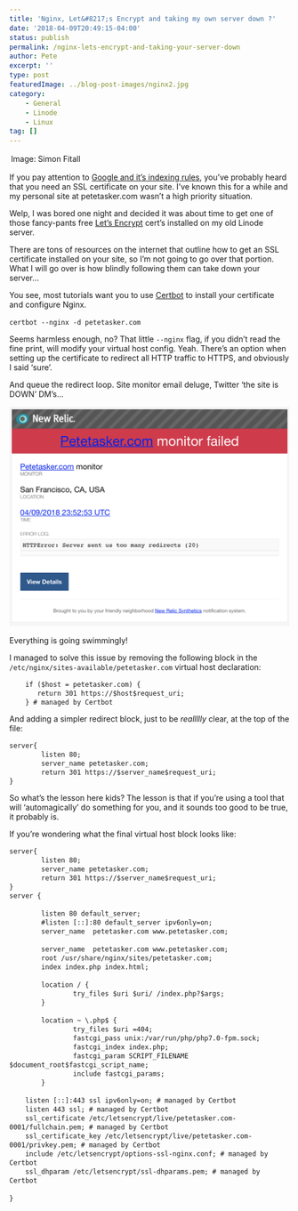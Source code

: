 ```yaml
---
title: 'Nginx, Let&#8217;s Encrypt and taking my own server down ?'
date: '2018-04-09T20:49:15-04:00'
status: publish
permalink: /nginx-lets-encrypt-and-taking-your-server-down
author: Pete
excerpt: ''
type: post
featuredImage: ../blog-post-images/nginx2.jpg
category:
    - General
    - Linode
    - Linux
tag: []
---
```

[<span style="display: inline-block; padding: 2px 3px;">Image: Simon Fitall</span>](https://unsplash.com/@simonfitall?utm_medium=referral&utm_campaign=photographer-credit&utm_content=creditBadge "Download free do whatever you want high-resolution photos from Simon Fitall")

If you pay attention to [Google and it’s indexing rules](https://fourdots.com/blog/why-you-need-ssl-to-rank-better-in-2016-and-how-to-set-it-2169), you’ve probably heard that you need an SSL certificate on your site. I’ve known this for a while and my personal site at petetasker.com wasn’t a high priority situation.

Welp, I was bored one night and decided it was about time to get one of those fancy-pants free [Let’s Encrypt](https://letsencrypt.org/) cert’s installed on my old Linode server.

There are tons of resources on the internet that outline how to get an SSL certificate installed on your site, so I’m not going to go over that portion. What I will go over is how blindly following them can take down your server…

You see, most tutorials want you to use [Certbot](https://certbot.eff.org/) to install your certificate and configure Nginx.

`certbot --nginx -d petetasker.com`

Seems harmless enough, no? That little `--nginx` flag, if you didn’t read the fine print, will modify your virtual host config. Yeah. There’s an option when setting up the certificate to redirect all HTTP traffic to HTTPS, and obviously I said ‘sure’.

And queue the redirect loop. Site monitor email deluge, Twitter ‘the site is DOWN’ DM’s…

![](../blog-post-images/Monosnap-2018-04-09-20-27-44.png)

Everything is going swimmingly!

I managed to solve this issue by removing the following block in the `/etc/nginx/sites-available/petetasker.com` virtual host declaration:

```shell
    if ($host = petetasker.com) {
       return 301 https://$host$request_uri;
    } # managed by Certbot

```

And adding a simpler redirect block, just to be *reallllly* clear, at the top of the file:

```shell
server{
        listen 80;
        server_name petetasker.com;
        return 301 https://$server_name$request_uri;
}

```

So what’s the lesson here kids? The lesson is that if you’re using a tool that will ‘automagically’ do something for you, and it sounds too good to be true, it probably is.

If you’re wondering what the final virtual host block looks like:

```shell
server{
        listen 80;
        server_name petetasker.com;
        return 301 https://$server_name$request_uri;
}
server {

        listen 80 default_server;
        #listen [::]:80 default_server ipv6only=on;
        server_name  petetasker.com www.petetasker.com;

        server_name  petetasker.com www.petetasker.com;
        root /usr/share/nginx/sites/petetasker.com;
        index index.php index.html;

        location / {
                try_files $uri $uri/ /index.php?$args;
        }

        location ~ \.php$ {
                try_files $uri =404;
                fastcgi_pass unix:/var/run/php/php7.0-fpm.sock;
                fastcgi_index index.php;
                fastcgi_param SCRIPT_FILENAME $document_root$fastcgi_script_name;
                include fastcgi_params;
        }

    listen [::]:443 ssl ipv6only=on; # managed by Certbot
    listen 443 ssl; # managed by Certbot
    ssl_certificate /etc/letsencrypt/live/petetasker.com-0001/fullchain.pem; # managed by Certbot
    ssl_certificate_key /etc/letsencrypt/live/petetasker.com-0001/privkey.pem; # managed by Certbot
    include /etc/letsencrypt/options-ssl-nginx.conf; # managed by Certbot
    ssl_dhparam /etc/letsencrypt/ssl-dhparams.pem; # managed by Certbot

}

```